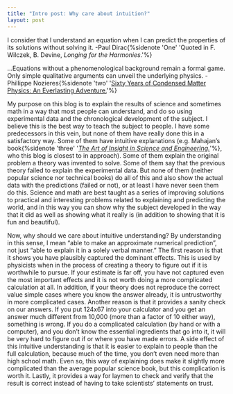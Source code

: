 ```yaml
---
title: "Intro post: Why care about intuition?"
layout: post
---
```


I consider that I understand an equation when I can predict the properties of its solutions without solving it.
-Paul Dirac{%sidenote 'One' 'Quoted in F. Wilczek, B. Devine, *Longing for the Harmonies*.'%} 

...Equations without a phenomenological background remain a formal game. Only simple qualitative arguments can unveil the underlying physics.
-Phillippe Nozieres{%sidenote 'two' '[Sixty Years of Condensed Matter Physics: An Everlasting Adventure.](http://www.annualreviews.org/doi/abs/10.1146/annurev-conmatphys-020911-125119)'%}

My purpose on this blog is to explain the results of science and sometimes math in a way that most people can understand, and do so using experimental data and the chronological development of the subject. I believe this is the best way to teach the subject to people. I have some predecessors in this vein, but none of them have really done this in a satisfactory way. Some of them have intuitive explanations (e.g. Mahajan’s book{%sidenote 'three' '[*The Art of Insight in Science and Engineering.*](https://ocw.mit.edu/courses/res-6-011-the-art-of-insight-in-science-and-engineering-mastering-complexity-fall-2014/pages/online-textbook/)'%}, who this blog is closest to in approach). Some of them explain the original problem a theory was invented to solve. Some of them say that the previous theory failed to explain the experimental data. But none of them (neither popular science nor technical books) do all of this and also show the actual data with the predictions (failed or not), or at least I have never seen them do this.
Science and math are best taught as a series of improving solutions to practical and interesting problems related to explaining and predicting the world, and in this way you can show why the subject developed in the way that it did as well as showing what it really is (in addition to showing that it is fun and beautiful).

Now, why should we care about intuitive understanding? By understanding in this sense, I mean “able to make an approximate numerical prediction”, not just “able to explain it in a solely verbal manner.” The first reason is that it shows you have plausibly captured the dominant effects. This is used by physicists when in the process of creating a theory to figure out if it is worthwhile to pursue. If your estimate is far off, you have not captured even the most important effects and it is not worth doing a more complicated calculation at all. In addition, if your theory does not reproduce the correct value simple cases where you know the answer already, it is untrustworthy in more complicated cases. Another reason is that it provides a sanity check on our answers. If you put 124x67 into your calculator and you get an answer much different from 10,000 (more than a factor of 10 either way), something is wrong. If you do a complicated calculation (by hand or with a computer), and you don’t know the essential ingredients that go into it, it will be very hard to figure out if or where you have made errors. A side effect of this intuitive understanding is that it is easier to explain to people than the full calculation, because much of the time, you don’t even need more than high school math. Even so, this way of explaining does make it slightly more complicated than the average popular science book, but this complication is worth it. Lastly, it provides a way for laymen to check and verify that the result is correct instead of having to take scientists’ statements on trust.
